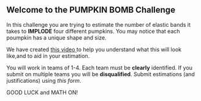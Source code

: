 ## Welcome to the PUMPKIN BOMB Challenge
In this challenge you are trying to estimate the number of elastic bands it takes to **IMPLODE** four different pumpkins. 
You may notice that each poumpkin has a unique shape and size. 

We have created <a href="https://drive.google.com/file/d/1YJOabLfp-1xUdJ0rJRpUtZUwLfkyxJCw/view?usp=sharing"> this video </a> to help you understand what this will look like,and to aid in your estimation. 

You will work in teams of 1-4. Each team must be **clearly** identified. If you submit on multiple teams you will be **disqualified**. Submit estimations (and justifications) using *this form*. 

GOOD LUCK and MATH ON! 
